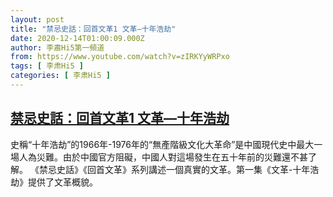 ```yaml
---
layout: post
title: "禁忌史話：回首文革1 文革—十年浩劫"
date: 2020-12-14T01:00:09.000Z
author: 李肅Hi5第一頻道
from: https://www.youtube.com/watch?v=zIRKYyWRPxo
tags: [ 李肃Hi5 ]
categories: [ 李肃Hi5 ]
---
```

<!--1607907609000-->
[禁忌史話：回首文革1 文革—十年浩劫](https://www.youtube.com/watch?v=zIRKYyWRPxo)
------

<div>
史稱“十年浩劫”的1966年-1976年的“無產階級文化大革命”是中國現代史中最大一場人為災難。由於中國官方阻礙，中國人對這場發生在五十年前的災難還不甚了解。 《禁忌史話》《回首文革》系列講述一個真實的文革。第一集《文革-十年浩劫》提供了文革概貌。
</div>
